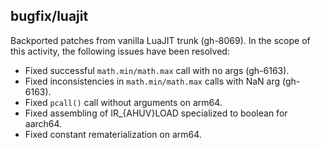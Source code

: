 ## bugfix/luajit

Backported patches from vanilla LuaJIT trunk (gh-8069). In the scope of this
activity, the following issues have been resolved:

* Fixed successful `math.min/math.max` call with no args (gh-6163).
* Fixed inconsistencies in `math.min/math.max` calls with NaN arg (gh-6163).
* Fixed `pcall()` call without arguments on arm64.
* Fixed assembling of IR_{AHUV}LOAD specialized to boolean for aarch64.
* Fixed constant rematerialization on arm64.

